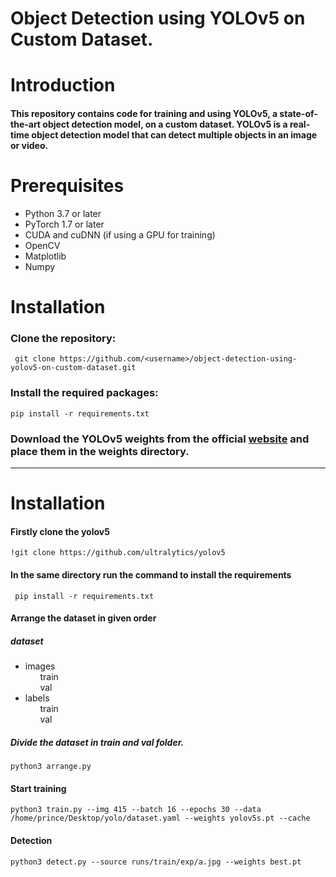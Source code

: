 # Object Detection using YOLOv5 on Custom Dataset.

# Introduction

#### This repository contains code for training and using YOLOv5, a state-of-the-art object detection model, on a custom dataset. YOLOv5 is a real-time object detection model that can detect multiple objects in an image or video.

# Prerequisites

 * Python 3.7 or later
 * PyTorch 1.7 or later
 * CUDA and cuDNN (if using a GPU for training)
 * OpenCV
 * Matplotlib
 * Numpy
 
# Installation
 ### Clone the repository:
 
 ```  git clone https://github.com/<username>/object-detection-using-yolov5-on-custom-dataset.git ```
 
 ### Install the required packages:
 
 ``` pip install -r requirements.txt ```
 
 ### Download the YOLOv5 weights from the official [website](https://github.com/ultralytics/yolov5) and place them in the weights directory.
 


-----------------------------------------------------------------------------------------------------------------


# Installation
#### Firstly clone the yolov5 
``` !git clone https://github.com/ultralytics/yolov5 ```
#### In the same directory run the command to install the requirements
``` pip install -r requirements.txt```
#### Arrange the dataset in given order
##### dataset
* images <br>
&nbsp;&nbsp;&nbsp;&nbsp;&nbsp; train <br>
&nbsp;&nbsp;&nbsp;&nbsp;&nbsp; val
* labels <br>
&nbsp;&nbsp;&nbsp;&nbsp;&nbsp; train <br>
&nbsp;&nbsp;&nbsp;&nbsp;&nbsp; val

##### Divide the dataset in train and val folder. 
```
python3 arrange.py

```
#### Start training
```
python3 train.py --img 415 --batch 16 --epochs 30 --data /home/prince/Desktop/yolo/dataset.yaml --weights yolov5s.pt --cache

```
#### Detection
```
python3 detect.py --source runs/train/exp/a.jpg --weights best.pt
```
